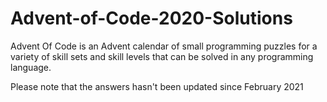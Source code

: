 # Advent-of-Code-2020-Solutions
Advent Of Code is an Advent calendar of small programming puzzles for a variety of skill sets and skill levels that can be solved in any programming language.

Please note that the answers hasn't been updated since February 2021
